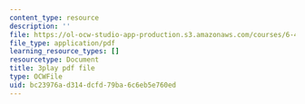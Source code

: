 ```yaml
---
content_type: resource
description: ''
file: https://ol-ocw-studio-app-production.s3.amazonaws.com/courses/6-451-principles-of-digital-communication-ii-spring-2005/bc23976ad314dcfd79ba6c6eb5e760ed_d_Mg_JnnevU.pdf
file_type: application/pdf
learning_resource_types: []
resourcetype: Document
title: 3play pdf file
type: OCWFile
uid: bc23976a-d314-dcfd-79ba-6c6eb5e760ed
---
```

